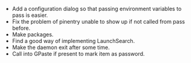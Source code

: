 * Add a configuration dialog so that passing environment variables to pass is easier.
* Fix the problem of pinentry unable to show up if not called from pass before.
* Make packages.
* Find a good way of implementing LaunchSearch.
* Make the daemon exit after some time.
* Call into GPaste if present to mark item as password.


